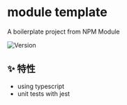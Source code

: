 # module template
A boilerplate project from NPM Module

![Version](https://img.shields.io/badge/version-0.0.1-blue)

## ✨ 特性
* using typescript
* unit tests with jest